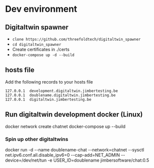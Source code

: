 # Dev environment
## Digitaltwin spawner
* `clone https://github.com/threefoldtech/digitaltwin_spawner`
* `cd digitaltwin_spawner`
* Create certificates in ./certs
* `docker-compose up -d --build`

## hosts file
Add the following records to your hosts file
```
127.0.0.1  development.digitaltwin.jimbertesting.be
127.0.0.1  doublename.digitaltwin.jimbertesting.be
127.0.0.1  digitaltwin.jimbertesting.be
```

## Run digitaltwin development docker (Linux)
docker network create chatnet
docker-compose up --build

### Spin up other digitaltwins
docker run -d --name doublename-chat  --network=chatnet --sysctl net.ipv6.conf.all.disable_ipv6=0 --cap-add=NET_ADMIN --device=/dev/net/tun -e USER_ID=doublename jimbersoftware/chat:0.5 